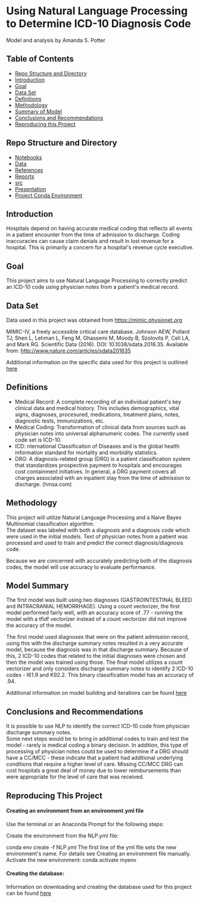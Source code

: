 # Using Natural Language Processing to Determine ICD-10 Diagnosis Code
Model and analysis by Amanda S. Potter 

## Table of Contents
- [Repo Structure and Directory](#Repo-Structure-and-Directory)
- [Introduction](#Introduction)
- [Goal](#Goal)
- [Data Set](#Data-Set)
- [Definitions](#Definitions)
- [Methodology](#Methodology)
- [Summary of Model](#Summary-of-Model)
- [Conclusions and Recommendations](#Conclusions-and-Recommendations)
- [Reproducing this Project](#Reproducing-this-Project)

## Repo Structure and Directory
- [Notebooks](https://github.com/aspotter99/NLP-and-dx-codes/tree/master/Notebooks)
- [Data](https://github.com/aspotter99/NLP-and-dx-codes/tree/master/Data)
- [References](https://github.com/aspotter99/NLP-and-dx-codes/tree/master/References)
- [Reports](https://github.com/aspotter99/NLP-and-dx-codes/tree/master/Reports)
- [src](https://github.com/aspotter99/NLP-and-dx-codes/tree/master/src)
- [Presentation](https://github.com/aspotter99/NLP-and-dx-codes/Reports/Using_NLP_to_Identify_Diagnosis_Codes.pdf)
- [Project Conda Environment](https://github.com/aspotter99/NLP-and-dx-codes/tree/master/NLP.yml)

## Introduction 

Hospitals depend on having accurate medical coding that reflects all events in a patient encounter from the time of admission to discharge.  Coding inaccuracies can cause claim denials and result in lost revenue for a hospital.  This is primarily a concern for a hospital's revenue cycle executive.  

## Goal 
This project aims to use Natural Language Processing to correctly predict an ICD-10 code using physician notes from a patient's medical record. 

## Data Set
Data used in this project was obtained from https://mimic.physionet.org

MIMIC-IV, a freely accessible critical care database. Johnson AEW, Pollard TJ, Shen L, Lehman L, Feng M, Ghassemi M, Moody B, Szolovits P, Celi LA, and Mark RG. Scientific Data (2016). DOI: 10.1038/sdata.2016.35. Available from: http://www.nature.com/articles/sdata201635

Additional information on the specific data used for this project is outlined [here](https://github.com/aspotter99/NLP-and-dx-codes/tree/master/Data/README.md)

## Definitions
- Medical Record: A complete recording of an individual patient's key clinical data and medical history.  This includes demographics, vital signs, diagnoses, procesured, medications, treatment plans, notes, diagnostic tests, immunizations, etc.
- Medical Coding:  Transformation of clinical data from sources such as physician notes into universal alphanumeric codes.  The currently used code set is ICD-10. 
- ICD:  nternational Classification of Diseases and is the global health information standard for mortality and morbidity statistics.
- DRG: A diagnosis-related group (DRG) is a patient classification system that standardizes prospective payment to hospitals and encourages cost containment initiatives. In general, a DRG payment covers all charges associated with an inpatient stay from the time of admission to discharge. (hmsa.com)

## Methodology
This project will utilize Natural Language Processing and a Naive Bayes Multinomial classification algorithm.  
The dataset was labeled with both a diagnosis and a diagnosis code which were used in the initial models.  Text of physician notes from a patient was processed and used to train and predict the correct diagnosis/diagnosis code.

Because we are concerned with accurately predicting both of the diagnosis codes, the model will use accuracy to evaluate performance.

## Model Summary 
The first model was built using two diagnoses (GASTROINTESTINAL BLEED and INTRACRANIAL HEMORRHAGE).  Using a count vectorizer, the first model performed fairly well, with an accuracy score of .77 - running the model with a tfidf vectorizer instead of a count vectorizer did not improve the accuracy of the model.


The first model used diagnoses that were on the patient admission record, using this with the discharge summary notes resulted in a very accurate model, because the diagnosis was in that discharge summary.  Because of this, 2 ICD-10 codes that related to the initial diagnoses were chosen and then the model was trained using those.  The final model utilizes a count vectorizer and only considers discharge summary notes to identify 2 ICD-10 codes - I61.9 and K92.2.  This binary classification model has an accuracy of .94.


Additional information on model building and iterations can be found [here](Reports/Report_Notebook/MVP_report.ipynb)


## Conclusions and Recommendations 
It is possible to use NLP to identify the correct ICD-10 code from physician discharge summary notes.  
Some next steps would be to bring in additional codes to train and test the model - rarely is medical coding a binary decision.  In addition, this type of processing of physician notes could be used to determine if a DRG should have a CC/MCC - these indicate that a patient had additional underlying conditions that require a higher level of care.  Missing CC/MCC DRG can cost hospitals a great deal of money due to lower reimbursements than were appropriate for the level of care that was received.  

## Reproducing This Project
#### Creating an environment from an environment.yml file
Use the terminal or an Anaconda Prompt for the following steps:

Create the environment from the NLP.yml file:

conda env create -f NLP.yml
The first line of the yml file sets the new environment's name. For details see Creating an environment file manually.
Activate the new environment: conda activate myenv


#### Creating the database:
Information on downloading and creating the database used for this project can be found [here](https://github.com/aspotter99/NLP-and-dx-codes/tree/master/Data/README.md)

